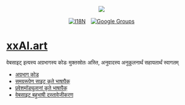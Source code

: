 <p align="center"><a href="https://wac.tax"><img src="https://cdn.jsdelivr.net/gh/wactax/img/logo.svg"/></a></p><p align="center"><a href="https://github.com/wactax/wac.tax/blob/main/doc/README.md#readme"><img alt="I18N" src="https://cdn.jsdelivr.net/gh/wactax/img/t.svg"/></a>　<a href="https://groups.google.com/u/2/g/wactax"><img alt="Google Groups" src="https://cdn.jsdelivr.net/gh/wactax/img/g-groups.svg"/></a></p>

# [xxAI.art](https://xxAI.art)

वेबसाइट् इत्यस्य अग्रभागस्य कोडः मुक्तस्रोतः अस्ति, अनुवादस्य अनुकूलनार्थं सहायतार्थं स्वागतम्

* [अग्रभाग कोड](https://github.com/xxai-art/web)
* [समग्ररूपेण साइट् कृते भाषापैक्](https://github.com/xxai-art/web/tree/main/i18n)
* [प्रवेशमॉड्यूलानां कृते भाषापैक्](https://github.com/wacpkg/user/tree/main/ui.i18n)
* [वेबसाइट बहुभाषी दस्तावेजीकरण](https://github.com/xxai-doc)
